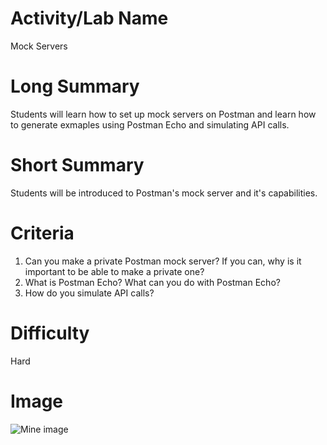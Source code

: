 # Activity/Lab Name

Mock Servers

# Long Summary

Students will learn how to set up mock servers on Postman and learn how to generate exmaples using Postman Echo and simulating API calls.

# Short Summary

Students will be introduced to Postman's mock server and it's capabilities.

# Criteria

1. Can you make a private Postman mock server? If you can, why is it important to be able to make a private one?
2. What is Postman Echo? What can you do with Postman Echo?
3. How do you simulate API calls?

# Difficulty

Hard

# Image
![Mine image](https://images.pexels.com/photos/270557/pexels-photo-270557.jpeg?auto=compress&cs=tinysrgb&dpr=3&h=750&w=1260)

